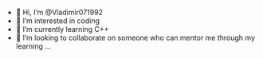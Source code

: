 - 👋 Hi, I’m @Vladimir071992
- 👀 I’m interested in coding
- 🌱 I’m currently learning C++
- 💞️ I’m looking to collaborate on someone who can mentor me through my learning ...


<!---
Vladimir071992/Vladimir071992 is a ✨ special ✨ repository because its `README.md` (this file) appears on your GitHub profile.
You can click the Preview link to take a look at your changes.
--->
